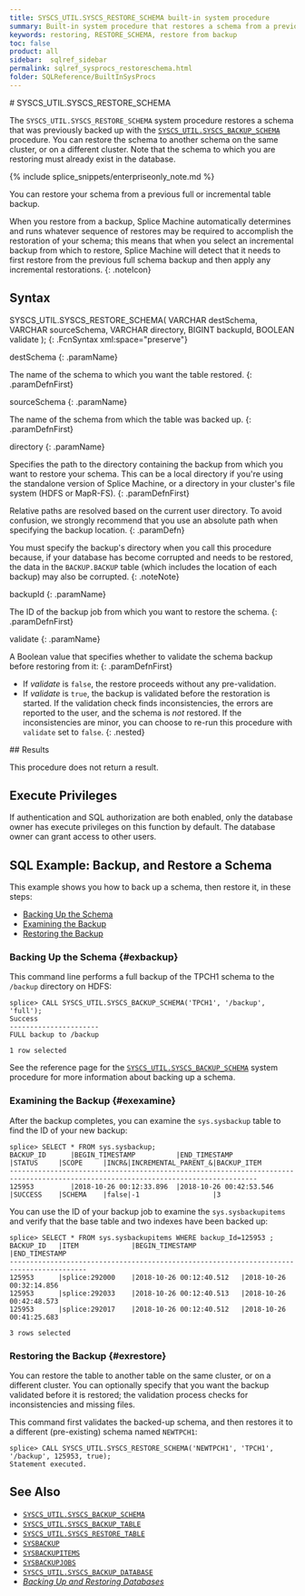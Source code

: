 ```yaml
---
title: SYSCS_UTIL.SYSCS_RESTORE_SCHEMA built-in system procedure
summary: Built-in system procedure that restores a schema from a previous backup.
keywords: restoring, RESTORE_SCHEMA, restore from backup
toc: false
product: all
sidebar:  sqlref_sidebar
permalink: sqlref_sysprocs_restoreschema.html
folder: SQLReference/BuiltInSysProcs
---
```

<section>
<div class="TopicContent" data-swiftype-index="true" markdown="1">
# SYSCS_UTIL.SYSCS_RESTORE_SCHEMA

The `SYSCS_UTIL.SYSCS_RESTORE_SCHEMA` system procedure restores a schema that was previously backed up with the [`SYSCS_UTIL.SYSCS_BACKUP_SCHEMA`](sqlref_sysprocs_backupschema.html) procedure. You can restore the schema to another schema on the same cluster, or on a different cluster. Note that the schema to which you are restoring must already exist in the database.

{% include splice_snippets/enterpriseonly_note.md %}

You can restore your schema from a previous full or incremental table
backup.

When you restore from a backup, Splice Machine automatically determines
and runs whatever sequence of restores may be required to accomplish the
restoration of your schema; this means that when you select an
incremental backup from which to restore, Splice Machine will detect
that it needs to first restore from the previous full schema backup and then
apply any incremental restorations.
{: .noteIcon}

## Syntax

<div class="fcnWrapperWide" markdown="1">
    SYSCS_UTIL.SYSCS_RESTORE_SCHEMA( VARCHAR destSchema,
                                     VARCHAR sourceSchema,
                                     VARCHAR directory,
                                     BIGINT  backupId,
                                     BOOLEAN validate );
{: .FcnSyntax xml:space="preserve"}
</div>

<div class="paramList" markdown="1">

destSchema
{: .paramName}

The name of the schema to which you want the table restored.
{: .paramDefnFirst}

sourceSchema
{: .paramName}

The name of the schema from which the table was backed up.
{: .paramDefnFirst}

directory
{: .paramName}

Specifies the path to the directory containing the backup from which you
want to restore your schema. This can be a local directory if you're
using the standalone version of Splice Machine, or a directory in your
cluster's file system (HDFS or MapR-FS).
{: .paramDefnFirst}

Relative paths are resolved based on the current user directory. To
avoid confusion, we strongly recommend that you use an absolute path
when specifying the backup location.
{: .paramDefn}

You must specify the backup's directory when you call this procedure
because, if your database has become corrupted and needs to be restored,
the data in the `BACKUP.BACKUP` table (which includes the location of
each backup) may also be corrupted.
{: .noteNote}

backupId
{: .paramName}

The ID of the backup job from which you want to restore the schema.
{: .paramDefnFirst}

validate
{: .paramName}

A Boolean value that specifies whether to validate the schema backup before restoring from it:
{: .paramDefnFirst}

* If *validate* is `false`, the restore proceeds without any pre-validation.
* If *validate* is `true`, the backup is validated before the restoration is started. If the validation check finds inconsistencies, the errors are reported to the user, and the schema is _not_ restored. If the inconsistencies are minor, you can choose to re-run this procedure with `validate` set to `false`.
{: .nested}
</div>
## Results

This procedure does not return a result.

## Execute Privileges

If authentication and SQL authorization are both enabled, only the
database owner has execute privileges on this function by default. The
database owner can grant access to other users.

## SQL Example: Backup, and Restore a Schema

This example shows you how to back up a schema, then restore it, in these steps:

* [Backing Up the Schema](#exbackup)
* [Examining the Backup](#exexamine)
* [Restoring the Backup](#exrestore)

### Backing Up the Schema  {#exbackup}
This command line performs a full backup of the TPCH1 schema to the `/backup` directory on HDFS:

```
splice> CALL SYSCS_UTIL.SYSCS_BACKUP_SCHEMA('TPCH1', '/backup', 'full');
Success
----------------------
FULL backup to /backup

1 row selected
```
See the reference page for the [`SYSCS_UTIL.SYSCS_BACKUP_SCHEMA`](sqlref_sysprocs_backupschema.html) system procedure for more information about backing up a schema.

### Examining the Backup  {#exexamine}

After the backup completes, you can examine the `sys.sysbackup` table to find the ID of your new backup:

```
splice> SELECT * FROM sys.sysbackup;
BACKUP_ID      |BEGIN_TIMESTAMP          |END_TIMESTAMP            |STATUS     |SCOPE     |INCR&|INCREMENTAL_PARENT_&|BACKUP_ITEM
-----------------------------------------------------------------------------------------------------------------------------------
125953         |2018-10-26 00:12:33.896  |2018-10-26 00:42:53.546  |SUCCESS    |SCHEMA    |false|-1                  |3

```

You can use the ID of your backup job to examine the `sys.sysbackupitems` and verify that the base table and two indexes have been backed up:

```
splice> SELECT * FROM sys.sysbackupitems WHERE backup_Id=125953 ;
BACKUP_ID   |ITEM             |BEGIN_TIMESTAMP           |END_TIMESTAMP
-----------------------------------------------------------------------------------------
125953      |splice:292000    |2018-10-26 00:12:40.512   |2018-10-26 00:32:14.856
125953      |splice:292033    |2018-10-26 00:12:40.513   |2018-10-26 00:42:48.573
125953      |splice:292017    |2018-10-26 00:12:40.512   |2018-10-26 00:41:25.683

3 rows selected
```

### Restoring the Backup  {#exrestore}
You can restore the table to another table on the same cluster, or on a different cluster. You can optionally specify that you want the backup validated before it is restored; the validation process checks for inconsistencies and missing files.

This command first validates the backed-up schema, and then restores it to a different (pre-existing) schema named `NEWTPCH1`:
```
splice> CALL SYSCS_UTIL.SYSCS_RESTORE_SCHEMA('NEWTPCH1', 'TPCH1', '/backup', 125953, true);
Statement executed.
```


## See Also

* [`SYSCS_UTIL.SYSCS_BACKUP_SCHEMA`](sqlref_sysprocs_backupschema.html)
* [`SYSCS_UTIL.SYSCS_BACKUP_TABLE`](sqlref_sysprocs_backuptable.html)
* [`SYSCS_UTIL.SYSCS_RESTORE_TABLE`](sqlref_sysprocs_restoretable.html)
* [`SYSBACKUP`](sqlref_systables_sysbackup.html)
* [`SYSBACKUPITEMS`](sqlref_systables_sysbackupitems.html)
* [`SYSBACKUPJOBS`](sqlref_systables_sysbackupjobs.html)
* [`SYSCS_UTIL.SYSCS_BACKUP_DATABASE`](sqlref_sysprocs_backupdb.html)
* [*Backing Up and Restoring Databases*](onprem_admin_backingup.html)


</div>
</section>
